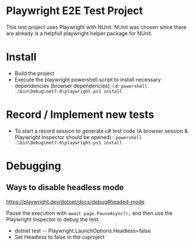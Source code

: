 # Playwright E2E Test Project

This test project uses Playwright with NUnit.
NUnit was chosen since there are already is a helpfull playwright helper package for NUnit.

# Install
- Build the project
- Execute the playwright powershell script to install necessary dependencies (browser dependencies), i.e: `powershell .\bin\Debug\net7.0\playwright.ps1 install`

# Record / Implement new tests
- To start a record session to generate c# test code (A browser session & Playwright Inspector should be opened) : `powershell .\bin\Debug\net7.0\playwright.ps1 install`

# Debugging

## Ways to disable headless mode

https://playwright.dev/dotnet/docs/debug#headed-mode

Pause the execution with `await page.PauseAsync();` and then use the Playwright Inspector to debug the test.
- dotnet test -- Playwright.LaunchOptions.Headless=false
- Set Headless to false in the csproject
